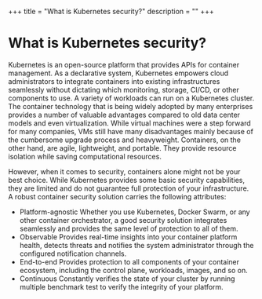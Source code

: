 +++
title = "What is Kubernetes security?"
description = ""
+++

# What is Kubernetes security?

Kubernetes is an open-source platform that provides APIs for container
management. As a declarative system, Kubernetes empowers cloud
administrators to integrate containers into existing infrastructures
seamlessly without dictating which monitoring, storage, CI/CD, or
other components to use. A variety of workloads can run on a Kubernetes cluster.
The container technology that is being widely adopted by many enterprises
provides a number of valuable advantages compared to old data center models
and even virtualization. While virtual machines were a step forward for many
companies, VMs still have many disadvantages mainly because of the cumbersome
upgrade process and heavyweight. Containers, on the other hand, are agile,
lightweight, and portable. They provide resource isolation while saving
computational resources.

However, when it comes to security, containers alone might not be your best
choice. While Kubernetes provides some basic security capabilities, they are
limited and do not guarantee full protection of your infrastructure. A
robust container security solution carries the following attributes:

* Platform-agnostic
   Whether you use Kubernetes, Docker Swarm, or any other container
   orchestrator, a good security solution integrates seamlessly and
   provides the same level of protection to all of them.
* Observable
   Provides real-time insights into your container platform health,
   detects threats and notifies the system administrator through
   the configured notification channels.
* End-to-end
   Provides protection to all components of your container ecosystem,
   including the control plane, workloads, images, and so on.
* Continuous
   Constantly verifies the state of your cluster by running multiple
   benchmark test to verify the integrity of your platform.



